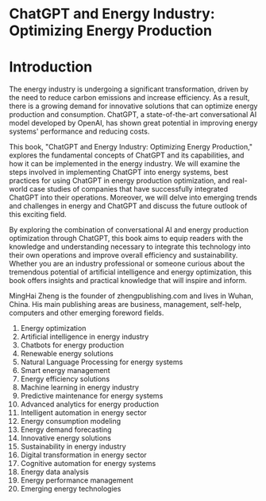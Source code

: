 # ChatGPT and Energy Industry: Optimizing Energy Production

# Introduction

The energy industry is undergoing a significant transformation, driven by the need to reduce carbon emissions and increase efficiency. As a result, there is a growing demand for innovative solutions that can optimize energy production and consumption. ChatGPT, a state-of-the-art conversational AI model developed by OpenAI, has shown great potential in improving energy systems' performance and reducing costs.

This book, "ChatGPT and Energy Industry: Optimizing Energy Production," explores the fundamental concepts of ChatGPT and its capabilities, and how it can be implemented in the energy industry. We will examine the steps involved in implementing ChatGPT into energy systems, best practices for using ChatGPT in energy production optimization, and real-world case studies of companies that have successfully integrated ChatGPT into their operations. Moreover, we will delve into emerging trends and challenges in energy and ChatGPT and discuss the future outlook of this exciting field.

By exploring the combination of conversational AI and energy production optimization through ChatGPT, this book aims to equip readers with the knowledge and understanding necessary to integrate this technology into their own operations and improve overall efficiency and sustainability. Whether you are an industry professional or someone curious about the tremendous potential of artificial intelligence and energy optimization, this book offers insights and practical knowledge that will inspire and inform.

MingHai Zheng is the founder of zhengpublishing.com and lives in Wuhan, China. His main publishing areas are business, management, self-help, computers and other emerging foreword fields.



1. Energy optimization
2. Artificial intelligence in energy industry
3. Chatbots for energy production
4. Renewable energy solutions
5. Natural Language Processing for energy systems
6. Smart energy management
7. Energy efficiency solutions
8. Machine learning in energy industry
9. Predictive maintenance for energy systems
10. Advanced analytics for energy production
11. Intelligent automation in energy sector
12. Energy consumption modeling
13. Energy demand forecasting
14. Innovative energy solutions
15. Sustainability in energy industry
16. Digital transformation in energy sector
17. Cognitive automation for energy systems
18. Energy data analysis
19. Energy performance management
20. Emerging energy technologies

